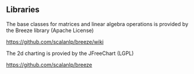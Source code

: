 ## Libraries

The base classes for matrices and linear algebra operations is provided by 
the Breeze library (Apache License)

https://github.com/scalanlp/breeze/wiki



The 2d charting is provied by the JFreeChart (LGPL)

https://github.com/scalanlp/breeze
